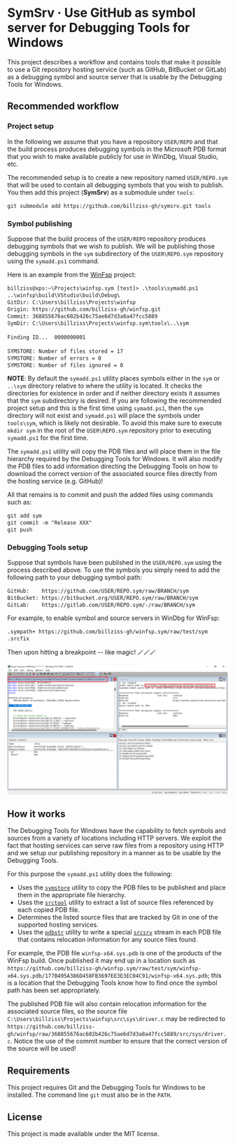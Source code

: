 # SymSrv &middot; Use GitHub as symbol server for Debugging Tools for Windows

This project describes a workflow and contains tools that make it possible to use a Git repository hosting service (such as GitHub, BitBucket or GitLab) as a debugging symbol and source server that is usable by the Debugging Tools for Windows.

## Recommended workflow

### Project setup

In the following we assume that you have a repository `USER/REPO` and that the build process produces debugging symbols in the Microsoft PDB format that you wish to make available publicly for use in WinDbg, Visual Studio, etc.

The recommended setup is to create a new repository named `USER/REPO.sym` that will be used to contain all debugging symbols that you wish to publish. You then add this project (**SymSrv**) as a submodule under `tools`:

```
git submodule add https://github.com/billziss-gh/symsrv.git tools
```

### Symbol publishing

Suppose that the build process of the `USER/REPO` repository produces debugging symbols that we wish to publish. We will be publishing those debugging symbols in the `sym` subdirectory of the `USER\REPO.sym` repository using the `symadd.ps1` command.

Here is an example from the [WinFsp](https://github.com/billziss-gh/winfsp) project:

```
billziss@xps:~\Projects\winfsp.sym [test]> .\tools\symadd.ps1 ..\winfsp\build\VStudio\build\Debug\
GitDir: C:\Users\billziss\Projects\winfsp
Origin: https://github.com/billziss-gh/winfsp.git
Commit: 368855676ac602b426c75ae6d7d3a8a47fcc5889
SymDir: C:\Users\billziss\Projects\winfsp.sym\tools\..\sym

Finding ID...  0000000001

SYMSTORE: Number of files stored = 17
SYMSTORE: Number of errors = 0
SYMSTORE: Number of files ignored = 0
```

**NOTE**: By default the `symadd.ps1` utility places symbols either in the `sym` or `..\sym` directory relative to where the utility is located. It checks the directories for existence in order and if neither directory exists it assumes that the `sym` subdirectory is desired. If you are following the recommended project setup and this is the first time using `symadd.ps1`, then the `sym` directory will not exist and `symadd.ps1` will place the symbols under `tools\sym`, which is likely not desirable. To avoid this make sure to execute `mkdir sym` in the root of the `USER\REPO.sym` repository prior to executing `symadd.ps1` for the first time.

The `symadd.ps1` utility will copy the PDB files and will place them in the file hierarchy required by the Debugging Tools for Windows. It will also modify the PDB files to add information directing the Debugging Tools on how to download the correct version of the associated source files directly from the hosting service (e.g. GitHub)!

All that remains is to commit and push the added files using commands such as:

```
git add sym
git commit -m "Release XXX"
git push
```

### Debugging Tools setup

Suppose that symbols have been published in the `USER/REPO.sym` using the process described above. To use the symbols you simply need to add the following path to your debugging symbol path:

```
GitHub:    https://github.com/USER/REPO.sym/raw/BRANCH/sym
BitBucket: https://bitbucket.org/USER/REPO.sym/raw/BRANCH/sym
GitLab:    https://gitlab.com/USER/REPO.sym/-/raw/BRANCH/sym
```

For example, to enable symbol and source servers in WinDbg for WinFsp:

```
.sympath+ https://github.com/billziss-gh/winfsp.sym/raw/test/sym
.srcfix
```

Then upon hitting a breakpoint -- like magic! 🪄🪄🪄

![WinDbg magic](magic.png)

## How it works

The Debugging Tools for Windows have the capability to fetch symbols and sources from a variety of locations including HTTP servers. We exploit the fact that hosting services can serve raw files from a repository using HTTP and we setup our publishing repository in a manner as to be usable by the Debugging Tools.

For this purpose the `symadd.ps1` utility does the following:

- Uses the [`symstore`](https://docs.microsoft.com/en-us/windows-hardware/drivers/debugger/symstore-command-line-options) utility to copy the PDB files to be published and place them in the appropriate file hierarchy.
- Uses the [`srctool`](https://docs.microsoft.com/en-us/windows-hardware/drivers/debugger/the-srctool-utility) utility to extract a list of source files referenced by each copied PDB file.
- Determines the listed source files that are tracked by Git in one of the supported hosting services.
- Uses the [`pdbstr`](https://docs.microsoft.com/en-us/windows-hardware/drivers/debugger/the-pdbstr-tool) utility to write a special [`srcsrv`](https://docs.microsoft.com/en-us/windows-hardware/drivers/debugger/language-specification-1) stream in each PDB file that contains relocation information for any source files found.

For example, the PDB file `winfsp-x64.sys.pdb` is one of the products of the WinFsp build. Once published it may end up in a location such as `https://github.com/billziss-gh/winfsp.sym/raw/test/sym/winfsp-x64.sys.pdb/177B495A386D458FB3697EE3E3EC04C91/winfsp-x64.sys.pdb`; this is a location that the Debugging Tools know how to find once the symbol path has been set appropriately.

The published PDB file will also contain relocation information for the associated source files, so the source file `C:\Users\billziss\Projects\winfsp\src\sys\driver.c` may be redirected to `https://github.com/billziss-gh/winfsp/raw/368855676ac602b426c75ae6d7d3a8a47fcc5889/src/sys/driver.c`. Notice the use of the commit number to ensure that the correct version of the source will be used!

## Requirements

This project requires Git and the Debugging Tools for Windows to be installed. The command line `git` must also be in the `PATH`.

## License

This project is made available under the MIT license.

